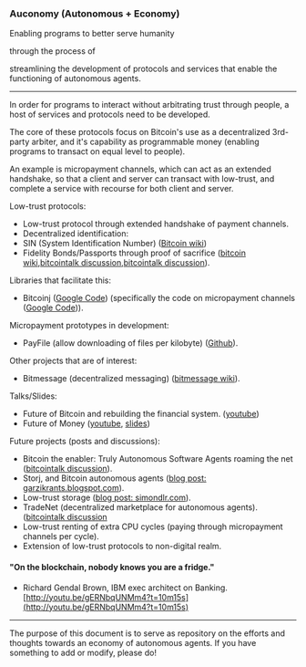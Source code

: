 ### Auconomy (Autonomous + Economy) ###

Enabling programs to better serve humanity

through the process of

streamlining the development of protocols and services that enable the functioning of autonomous agents.

---

In order for programs to interact without arbitrating trust through people, a host of services and protocols need to be developed.

The core of these protocols focus on Bitcoin's use as a decentralized 3rd-party arbiter, and it's capability as programmable money (enabling programs to transact on equal level to people).

An example is micropayment channels, which can act as an extended handshake, so that a client and server can transact with low-trust, and complete a service with recourse for both client and server.

Low-trust protocols:
- Low-trust protocol through extended handshake of payment channels.
- Decentralized identification:
- SIN (System Identification Number) ([Bitcoin wiki](https://en.bitcoin.it/wiki/Identity_protocol_v1))
- Fidelity Bonds/Passports through proof of sacrifice ([bitcoin wiki](https://en.bitcoin.it/wiki/Fidelity_bonds),[bitcointalk discussion](https://bitcointalk.org/index.php?topic=134827.0),[bitcointalk discussion](https://bitcointalk.org/index.php?topic=140711.0)).

Libraries that facilitate this:
- Bitcoinj ([Google Code](https://code.google.com/p/bitcoinj/)) (specifically the code on micropayment channels ([Google Code](https://code.google.com/p/bitcoinj/wiki/WorkingWithMicropayments))).

Micropayment prototypes in development:
- PayFile (allow downloading of files per kilobyte) ([Github](https://github.com/mikehearn/PayFile)).

Other projects that are of interest:
- Bitmessage (decentralized messaging) ([bitmessage wiki](https://bitmessage.org/wiki/Main_Page)).

Talks/Slides:
- Future of Bitcoin and rebuilding the financial system. ([youtube](http://www.youtube.com/watch?feature=player_embedded&v=mD4L7xDNCmA))
- Future of Money ([youtube](http://www.youtube.com/watch?feature=player_embedded&v=Pu4PAMFPo5Y), [slides](http://www.slideshare.net/mikehearn/future-of-money-26663148))

Future projects (posts and discussions):
- Bitcoin the enabler: Truly Autonomous Software Agents roaming the net ([bitcointalk discussion](https://bitcointalk.org/index.php?topic=53855.0)).
- Storj, and Bitcoin autonomous agents ([blog post: garzikrants.blogspot.com](http://garzikrants.blogspot.com/2013/01/storj-and-bitcoin-autonomous-agents.html)).
- Low-trust storage ([blog post: simondlr.com](http://simondlr.com/post/65719516606/what-am-im-busy-with-where-im-going-and-bitcoin)).
- TradeNet (decentralized marketplace for autonomous agents). ([bitcointalk discussion](https://bitcointalk.org/index.php?topic=304255.0)
- Low-trust renting of extra CPU cycles (paying through micropayment channels per cycle).
- Extension of low-trust protocols to non-digital realm.

#### "On the blockchain, nobody knows you are a fridge." ####
- Richard Gendal Brown, IBM exec architect on Banking.
[http://youtu.be/gERNbqUNMm4?t=10m15s](http://youtu.be/gERNbqUNMm4?t=10m15s)

---

The purpose of this document is to serve as repository on the efforts and thoughts towards an economy of autonomous agents. If you have something to add or modify, please do!
